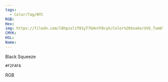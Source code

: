 ```yaml
---
tags:
  - Color/Tag/NTC
RGB:
Hex:
img: https://filedn.com/l0hpzxl1f01yT7GHxtF8cyk/Color%20Snake/SVG_Tumb%20Mass%20No%20Name/F2FAFA.svg
CMYK:
HSL:
Name:
---
```

Black Squeeze
```palette
#F2FAFA
```
RGB
